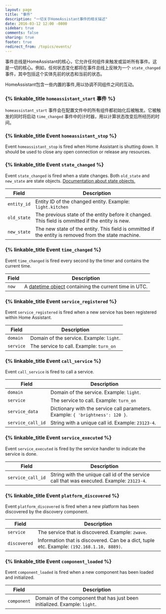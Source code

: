 ```yaml
---
layout: page
title: "事件"
description: "一切关于HomeAssistant事件的相关描述"
date: 2016-03-12 12:00 -0800
sidebar: true
comments: false
sharing: true
footer: true
redirect_from: /topics/events/
---
```


事件总线是HomeAssistant的核心，它允许任何组件来触发或监听所有事件。这是一切的核心。例如，任何状态变化都将在事件总线上反映为一个 `state_changed` 事件，其中包括这个实体先前的状态和当前的状态。

HomeAssistant包含一些内置的事件,用以协调不同组件之间的互动。

### {% linkable_title `homeassistant_start` 事件 %}
`homeassistant_start` 事件会在配置文件中的所有组件都初始化后被触发。它被触发的同时将启动 `time_changed` 事件中的计时器，用以计算状态改变后所经历的时间。

### {% linkable_title Event `homeassistant_stop` %}
Event `homeassistant_stop` is fired when Home Assistant is shutting down. It should be used to close any open connection or release any resources.


### {% linkable_title Event `state_changed` %}
Event `state_changed` is fired when a state changes. Both `old_state` and `new_state` are state objects. [Documentation about state objects.](/topics/state_object/)

Field | Description
----- | -----------
`entity_id` | Entity ID of the changed entity. Example: `light.kitchen`
`old_state` | The previous state of the entity before it changed. This field is ommitted if the entity is new.
`new_state` | The new state of the entity. This field is ommitted if the entity is removed from the state machine.


### {% linkable_title Event `time_changed` %}
Event `time_changed` is fired every second by the timer and contains the current time.

Field | Description
----- | -----------
`now` | A [datetime object](https://docs.python.org/3.4/library/datetime.html#datetime.datetime) containing the current time in UTC.


### {% linkable_title Event `service_registered` %}
Event `service_registered` is fired when a new service has been registered within Home Assistant.

Field | Description
----- | -----------
`domain` | Domain of the service. Example: `light`.
`service` | The service to call. Example: `turn_on`


### {% linkable_title Event `call_service` %}
Event `call_service` is fired to call a service.

Field | Description
----- | -----------
`domain` | Domain of the service. Example: `light`.
`service` | The service to call. Example: `turn_on`
`service_data` | Dictionary with the service call parameters. Example: `{ 'brightness': 120 }`.
`service_call_id` | String with a unique call id. Example: `23123-4`.


### {% linkable_title Event `service_executed` %}
Event `service_executed` is fired by the service handler to indicate the service is done.

Field | Description
----- | -----------
`service_call_id` | String with the unique call id of the service call that was executed. Example: `23123-4`.


### {% linkable_title Event `platform_discovered` %}
Event `platform_discovered` is fired when a new platform has been discovered by the discovery component.

Field | Description
----- | -----------
`service` | The service that is discovered. Example: `zwave`.
`discovered` | Information that is discovered. Can be a dict, tuple etc. Example: `(192.168.1.10, 8889)`.


### {% linkable_title Event `component_loaded` %}
Event `component_loaded` is fired when a new component has been loaded and initialized.

Field | Description
----- | -----------
`component` | Domain of the component that has just been initialized. Example: `light`.
